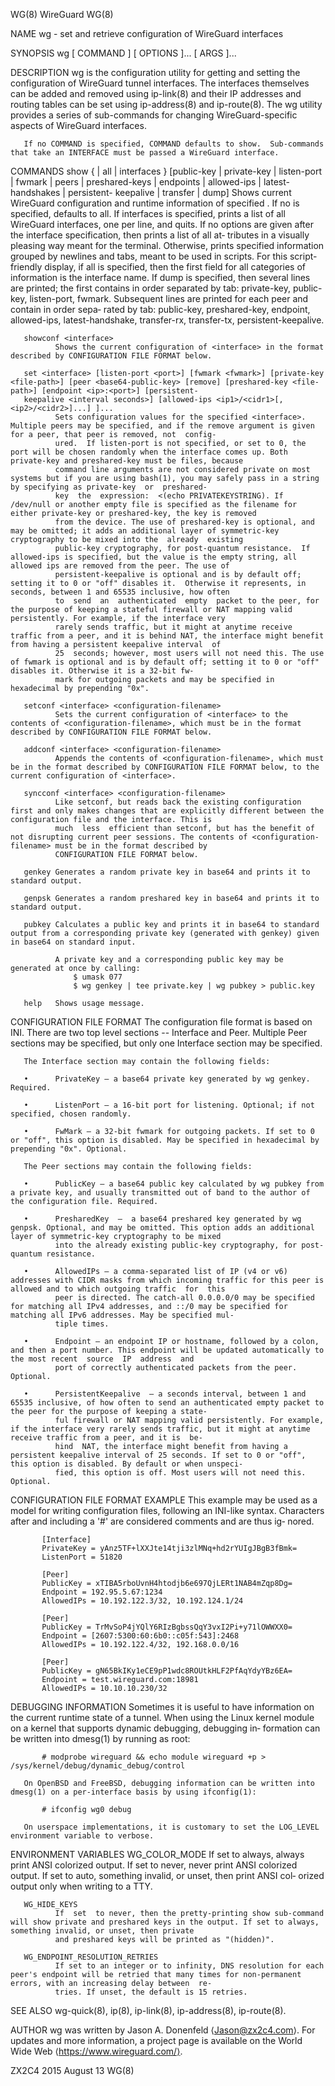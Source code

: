 WG(8)                                                                                    WireGuard                                                                                   WG(8)

NAME
       wg - set and retrieve configuration of WireGuard interfaces

SYNOPSIS
       wg [ COMMAND ] [ OPTIONS ]... [ ARGS ]...

DESCRIPTION
       wg  is  the configuration utility for getting and setting the configuration of WireGuard tunnel interfaces. The interfaces themselves can be added and removed using ip-link(8) and
       their IP addresses and routing tables can be set using ip-address(8) and ip-route(8).  The wg utility provides a series of sub-commands for changing WireGuard-specific aspects  of
       WireGuard interfaces.

       If no COMMAND is specified, COMMAND defaults to show.  Sub-commands that take an INTERFACE must be passed a WireGuard interface.

COMMANDS
       show  {  <interface>  |  all  |  interfaces } [public-key | private-key | listen-port | fwmark | peers | preshared-keys | endpoints | allowed-ips | latest-handshakes | persistent-
       keepalive | transfer | dump]
              Shows current WireGuard configuration and runtime information of specified <interface>.  If no <interface> is specified, <interface> defaults  to  all.   If  interfaces  is
              specified,  prints  a  list  of  all WireGuard interfaces, one per line, and quits. If no options are given after the interface specification, then prints a list of all at‐
              tributes in a visually pleasing way meant for the terminal. Otherwise, prints specified information grouped by newlines and tabs, meant to be  used  in  scripts.  For  this
              script-friendly  display,  if  all  is specified, then the first field for all categories of information is the interface name. If dump is specified, then several lines are
              printed; the first contains in order separated by tab: private-key, public-key, listen-port, fwmark. Subsequent lines are printed for each peer and contain in  order  sepa‐
              rated by tab: public-key, preshared-key, endpoint, allowed-ips, latest-handshake, transfer-rx, transfer-tx, persistent-keepalive.

       showconf <interface>
              Shows the current configuration of <interface> in the format described by CONFIGURATION FILE FORMAT below.

       set <interface> [listen-port <port>] [fwmark <fwmark>] [private-key <file-path>] [peer <base64-public-key> [remove] [preshared-key <file-path>] [endpoint <ip>:<port>] [persistent-
       keepalive <interval seconds>] [allowed-ips <ip1>/<cidr1>[,<ip2>/<cidr2>]...] ]...
              Sets configuration values for the specified <interface>. Multiple peers may be specified, and if the remove argument is given for a peer, that peer is removed, not  config‐
              ured.  If listen-port is not specified, or set to 0, the port will be chosen randomly when the interface comes up. Both private-key and preshared-key must be files, because
              command line arguments are not considered private on most systems but if you are using bash(1), you may safely pass in a string by specifying as private-key  or  preshared-
              key  the  expression:  <(echo PRIVATEKEYSTRING). If /dev/null or another empty file is specified as the filename for either private-key or preshared-key, the key is removed
              from the device. The use of preshared-key is optional, and may be omitted; it adds an additional layer of symmetric-key cryptography to be mixed into the  already  existing
              public-key cryptography, for post-quantum resistance.  If allowed-ips is specified, but the value is the empty string, all allowed ips are removed from the peer. The use of
              persistent-keepalive is optional and is by default off; setting it to 0 or "off" disables it.  Otherwise it represents, in seconds, between 1 and 65535 inclusive, how often
              to  send  an  authenticated  empty  packet to the peer, for the purpose of keeping a stateful firewall or NAT mapping valid persistently. For example, if the interface very
              rarely sends traffic, but it might at anytime receive traffic from a peer, and it is behind NAT, the interface might benefit from having a persistent keepalive interval  of
              25  seconds; however, most users will not need this. The use of fwmark is optional and is by default off; setting it to 0 or "off" disables it. Otherwise it is a 32-bit fw‐
              mark for outgoing packets and may be specified in hexadecimal by prepending "0x".

       setconf <interface> <configuration-filename>
              Sets the current configuration of <interface> to the contents of <configuration-filename>, which must be in the format described by CONFIGURATION FILE FORMAT below.

       addconf <interface> <configuration-filename>
              Appends the contents of <configuration-filename>, which must be in the format described by CONFIGURATION FILE FORMAT below, to the current configuration of <interface>.

       syncconf <interface> <configuration-filename>
              Like setconf, but reads back the existing configuration first and only makes changes that are explicitly different between the configuration file and the interface. This is
              much  less  efficient than setconf, but has the benefit of not disrupting current peer sessions. The contents of <configuration-filename> must be in the format described by
              CONFIGURATION FILE FORMAT below.

       genkey Generates a random private key in base64 and prints it to standard output.

       genpsk Generates a random preshared key in base64 and prints it to standard output.

       pubkey Calculates a public key and prints it in base64 to standard output from a corresponding private key (generated with genkey) given in base64 on standard input.

              A private key and a corresponding public key may be generated at once by calling:
                  $ umask 077
                  $ wg genkey | tee private.key | wg pubkey > public.key

       help   Shows usage message.

CONFIGURATION FILE FORMAT
       The configuration file format is based on INI. There are two top level sections -- Interface and Peer. Multiple Peer sections may be specified, but only one Interface section  may
       be specified.

       The Interface section may contain the following fields:

       •      PrivateKey — a base64 private key generated by wg genkey. Required.

       •      ListenPort — a 16-bit port for listening. Optional; if not specified, chosen randomly.

       •      FwMark — a 32-bit fwmark for outgoing packets. If set to 0 or "off", this option is disabled. May be specified in hexadecimal by prepending "0x". Optional.

       The Peer sections may contain the following fields:

       •      PublicKey — a base64 public key calculated by wg pubkey from a private key, and usually transmitted out of band to the author of the configuration file. Required.

       •      PresharedKey  —  a base64 preshared key generated by wg genpsk. Optional, and may be omitted. This option adds an additional layer of symmetric-key cryptography to be mixed
              into the already existing public-key cryptography, for post-quantum resistance.

       •      AllowedIPs — a comma-separated list of IP (v4 or v6) addresses with CIDR masks from which incoming traffic for this peer is allowed and to which outgoing traffic  for  this
              peer is directed. The catch-all 0.0.0.0/0 may be specified for matching all IPv4 addresses, and ::/0 may be specified for matching all IPv6 addresses. May be specified mul‐
              tiple times.

       •      Endpoint — an endpoint IP or hostname, followed by a colon, and then a port number. This endpoint will be updated automatically to the most recent  source  IP  address  and
              port of correctly authenticated packets from the peer.  Optional.

       •      PersistentKeepalive  — a seconds interval, between 1 and 65535 inclusive, of how often to send an authenticated empty packet to the peer for the purpose of keeping a state‐
              ful firewall or NAT mapping valid persistently. For example, if the interface very rarely sends traffic, but it might at anytime receive traffic from a peer, and it is  be‐
              hind  NAT, the interface might benefit from having a persistent keepalive interval of 25 seconds. If set to 0 or "off", this option is disabled. By default or when unspeci‐
              fied, this option is off. Most users will not need this. Optional.

CONFIGURATION FILE FORMAT EXAMPLE
       This example may be used as a model for writing configuration files, following an INI-like syntax. Characters after and including a '#' are considered comments and  are  thus  ig‐
       nored.

           [Interface]
           PrivateKey = yAnz5TF+lXXJte14tji3zlMNq+hd2rYUIgJBgB3fBmk=
           ListenPort = 51820

           [Peer]
           PublicKey = xTIBA5rboUvnH4htodjb6e697QjLERt1NAB4mZqp8Dg=
           Endpoint = 192.95.5.67:1234
           AllowedIPs = 10.192.122.3/32, 10.192.124.1/24

           [Peer]
           PublicKey = TrMvSoP4jYQlY6RIzBgbssQqY3vxI2Pi+y71lOWWXX0=
           Endpoint = [2607:5300:60:6b0::c05f:543]:2468
           AllowedIPs = 10.192.122.4/32, 192.168.0.0/16

           [Peer]
           PublicKey = gN65BkIKy1eCE9pP1wdc8ROUtkHLF2PfAqYdyYBz6EA=
           Endpoint = test.wireguard.com:18981
           AllowedIPs = 10.10.10.230/32

DEBUGGING INFORMATION
       Sometimes  it is useful to have information on the current runtime state of a tunnel. When using the Linux kernel module on a kernel that supports dynamic debugging, debugging in‐
       formation can be written into dmesg(1) by running as root:

           # modprobe wireguard && echo module wireguard +p > /sys/kernel/debug/dynamic_debug/control

       On OpenBSD and FreeBSD, debugging information can be written into dmesg(1) on a per-interface basis by using ifconfig(1):

           # ifconfig wg0 debug

       On userspace implementations, it is customary to set the LOG_LEVEL environment variable to verbose.

ENVIRONMENT VARIABLES
       WG_COLOR_MODE
              If set to always, always print ANSI colorized output. If set to never, never print ANSI colorized output. If set to auto, something invalid, or unset, then print ANSI  col‐
              orized output only when writing to a TTY.

       WG_HIDE_KEYS
              If  set  to never, then the pretty-printing show sub-command will show private and preshared keys in the output. If set to always, something invalid, or unset, then private
              and preshared keys will be printed as "(hidden)".

       WG_ENDPOINT_RESOLUTION_RETRIES
              If set to an integer or to infinity, DNS resolution for each peer's endpoint will be retried that many times for non-permanent errors, with an increasing delay between  re‐
              tries. If unset, the default is 15 retries.

SEE ALSO
       wg-quick(8), ip(8), ip-link(8), ip-address(8), ip-route(8).

AUTHOR
       wg was written by Jason A. Donenfeld ⟨Jason@zx2c4.com⟩.  For updates and more information, a project page is available on the World Wide Web ⟨https://www.wireguard.com/⟩.

ZX2C4                                                                                 2015 August 13                                                                                 WG(8)
